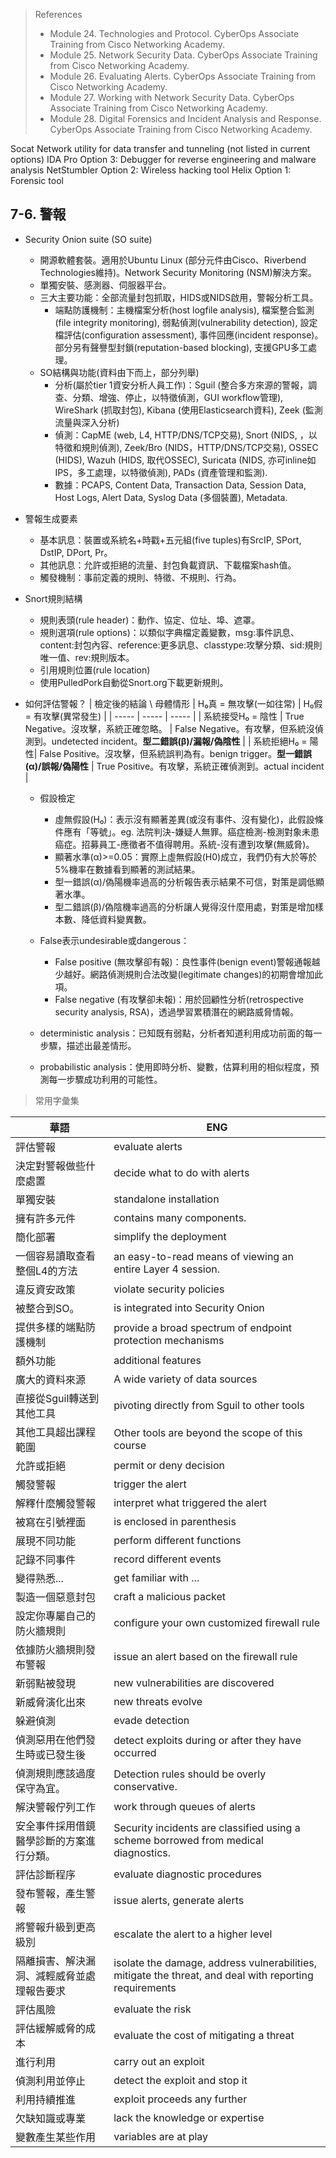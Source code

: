 > References
> - Module 24. Technologies and Protocol. CyberOps Associate Training from Cisco Networking Academy.
> - Module 25. Network Security Data. CyberOps Associate Training from Cisco Networking Academy.
> - Module 26. Evaluating Alerts. CyberOps Associate Training from Cisco Networking Academy.
> - Module 27. Working with Network Security Data. CyberOps Associate Training from Cisco Networking Academy.
> - Module 28. Digital Forensics and Incident Analysis and Response. CyberOps Associate Training from Cisco Networking Academy.


Socat Network utility for data transfer and tunneling (not listed in current options)
IDA Pro Option 3: Debugger for reverse engineering and malware analysis
NetStumbler Option 2: Wireless hacking tool
Helix Option 1: Forensic tool

## 7-6. 警報
- Security Onion suite (SO suite)
    - 開源軟體套裝。適用於Ubuntu Linux (部分元件由Cisco、Riverbend Technologies維持)。Network Security Monitoring (NSM)解決方案。
    - 單獨安裝、感測器、伺服器平台。
    - 三大主要功能：全部流量封包抓取，HIDS或NIDS啟用，警報分析工具。
        - 端點防護機制：主機檔案分析(host logfile analysis), 檔案整合監測(file integrity monitoring), 弱點偵測(vulnerability detection), 設定檔評估(configuration assessment), 事件回應(incident response)。部分另有聲譽型封鎖(reputation-based blocking), 支援GPU多工處理。
    - SO結構與功能(資料由下而上，部分列舉)
        - 分析(屬於tier 1資安分析人員工作)：Sguil (整合多方來源的警報，調查、分類、增強、停止，以特徵偵測，GUI workflow管理), WireShark (抓取封包), Kibana (使用Elasticsearch資料), Zeek (監測流量與深入分析)
        - 偵測：CapME (web, L4, HTTP/DNS/TCP交易), Snort (NIDS, ，以特徵和規則偵測), Zeek/Bro (NIDS，HTTP/DNS/TCP交易), OSSEC (HIDS), Wazuh (HIDS, 取代OSSEC), Suricata (NIDS, 亦可inline如IPS，多工處理，以特徵偵測), PADs (資產管理和監測).
        - 數據：PCAPS, Content Data, Transaction Data, Session Data, Host Logs, Alert Data,  Syslog Data (多個裝置), Metadata.

- 警報生成要素
    - 基本訊息：裝置或系統名+時戳+五元組(five tuples)有SrcIP, SPort, DstIP, DPort, Pr。
    - 其他訊息：允許或拒絕的流量、封包負載資訊、下載檔案hash值。
    - 觸發機制：事前定義的規則、特徵、不規則、行為。

- Snort規則結構
    - 規則表頭(rule header)：動作、協定、位址、埠、遮罩。
    - 規則選項(rule options)：以類似字典檔定義變數，msg:事件訊息、content:封包內容、reference:更多訊息、classtype:攻擊分類、sid:規則唯一值、rev:規則版本。
    - 引用規則位置(rule location)
    - 使用PulledPork自動從Snort.org下載更新規則。

- 如何評估警報？
    | 檢定後的結論 \ 母體情形  | H₀真 = 無攻擊(一如往常) | H₀假 = 有攻擊(異常發生) |
    | ----- | ----- | ----- |
    | 系統接受H₀ = 陰性 | True Negative。沒攻擊，系統正確忽略。 | False Negative。有攻擊，但系統沒偵測到。undetected incident。**型二錯誤(β)/漏報/偽陰性** |
    | 系統拒絕H₀ = 陽性| False Positive。沒攻擊，但系統誤判為有。benign trigger。**型一錯誤(α)/誤報/偽陽性** | True Positive。有攻擊，系統正確偵測到。actual incident |

    - 假設檢定
        - 虛無假設(H₀)：表示沒有顯著差異(或沒有事件、沒有變化)，此假設條件應有「等號」。eg. 法院判決-嫌疑人無罪。癌症檢測-檢測對象未患癌症。招募員工-應徵者不值得聘用。系統-沒有遭到攻擊(無威脅)。
        - 顯著水準(α)>=0.05：實際上虛無假設(H0)成立，我們仍有大於等於5%機率在數據看到顯著的測試結果。
        - 型一錯誤(α)/偽陽機率過高的分析報告表示結果不可信，對策是調低顯著水準。
        - 型二錯誤(β)/偽陰機率過高的分析讓人覺得沒什麼用處，對策是增加樣本數、降低資料變異數。
    - False表示undesirable或dangerous：
        - False positive (無攻擊卻有報)：良性事件(benign event)警報通報越少越好。網路偵測規則合法改變(legitimate changes)的初期會增加此項。
        - False negative (有攻擊卻未報)：用於回顧性分析(retrospective security analysis, RSA)，透過學習累積潛在的網路威脅情報。

    - deterministic analysis：已知既有弱點，分析者知道利用成功前面的每一步驟，描述出最差情形。
    - probabilistic analysis：使用即時分析、變數，估算利用的相似程度，預測每一步驟成功利用的可能性。


> 常用字彙集

| 華語 | ENG |
|---|---|
| 評估警報 | evaluate alerts |
| 決定對警報做些什麼處置 | decide what to do with alerts |
| 單獨安裝 | standalone installation |
| 擁有許多元件 | contains many components. |
| 簡化部署 | simplify the deployment |
| 一個容易讀取查看整個L4的方法 | an easy-to-read means of viewing an entire Layer 4 session. |
| 違反資安政策 | violate security policies |
| 被整合到SO。 | is integrated into Security Onion |
| 提供多樣的端點防護機制 | provide a broad spectrum of endpoint protection mechanisms |
| 額外功能 | additional features |
| 廣大的資料來源 | A wide variety of data sources |
| 直接從Sguil轉送到其他工具 | pivoting directly from Sguil to other tools |
| 其他工具超出課程範圍 | Other tools are beyond the scope of this course |
| 允許或拒絕 | permit or deny decision |
| 觸發警報 | trigger the alert |
| 解釋什麼觸發警報 | interpret what triggered the alert |
| 被寫在引號裡面 | is enclosed in parenthesis |
| 展現不同功能 | perform different functions | 
| 記錄不同事件 | record different events |
| 變得熟悉... | get familiar with ... |
| 製造一個惡意封包 | craft a malicious packet |
| 設定你專屬自己的防火牆規則 | configure your own customized firewall rule |
| 依據防火牆規則發布警報 | issue an alert based on the firewall rule |
| 新弱點被發現 | new vulnerabilities are discovered |
| 新威脅演化出來 | new threats evolve |
| 躲避偵測 | evade detection |
| 偵測惡用在他們發生時或已發生後 | detect exploits during or after they have occurred |
| 偵測規則應該過度保守為宜。| Detection rules should be overly conservative. |
| 解決警報佇列工作 | work through queues of alerts |
| 安全事件採用借鏡醫學診斷的方案進行分類。 | Security incidents are classified using a scheme borrowed from medical diagnostics. |
| 評估診斷程序 | evaluate diagnostic procedures |
| 發布警報，產生警報 | issue alerts, generate alerts |
| 將警報升級到更高級別 | escalate the alert to a higher level |
| 隔離損害、解決漏洞、減輕威脅並處理報告要求 | isolate the damage, address vulnerabilities, mitigate the threat, and deal with reporting requirements |
| 評估風險 | evaluate the risk |
| 評估緩解威脅的成本 | evaluate the cost of mitigating a threat |
| 進行利用 | carry out an exploit |
| 偵測利用並停止 | detect the exploit and stop it |
| 利用持續推進 | exploit proceeds any further |
| 欠缺知識或專業 | lack the knowledge or expertise |
| 變數產生某些作用  | variables are at play |
